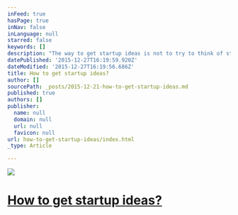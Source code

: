 ```yaml
---
inFeed: true
hasPage: true
inNav: false
inLanguage: null
starred: false
keywords: []
description: "The way to get startup ideas is not to try to think of startup ideas. It's to look for problems, preferably problems you have yourself.  The very best startup ideas tend to have three things in common: they're something the founders themselves want, that they themselves can build, and that few others realize are worth doing. Microsoft, Apple, Yahoo, Google, and Facebook all began this way."
datePublished: '2015-12-27T16:19:59.920Z'
dateModified: '2015-12-27T16:19:56.686Z'
title: How to get startup ideas?
author: []
sourcePath: _posts/2015-12-21-how-to-get-startup-ideas.md
published: true
authors: []
publisher:
  name: null
  domain: null
  url: null
  favicon: null
url: how-to-get-startup-ideas/index.html
_type: Article

---
```

![](https://s3-us-west-2.amazonaws.com/the-grid-img/p/4515948f48e453385b675f02fce437030a995ab3.jpg)

# [How to get startup ideas?][0]

[0]: http://paulgraham.com/startupideas.html
